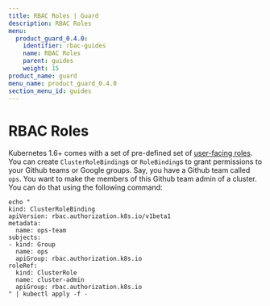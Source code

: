 ```yaml
---
title: RBAC Roles | Guard
description: RBAC Roles
menu:
  product_guard_0.4.0:
    identifier: rbac-guides
    name: RBAC Roles
    parent: guides
    weight: 15
product_name: guard
menu_name: product_guard_0.4.0
section_menu_id: guides
---
```


# RBAC Roles

Kubernetes 1.6+ comes with a set of pre-defined set of [user-facing roles](https://kubernetes.io/docs/admin/authorization/rbac/#user-facing-roles). You can create `ClusterRoleBinding`s or `RoleBinding`s to grant permissions to your Github teams or Google groups. Say, you have a Github team called `ops`. You want to make the members of this Github team admin of a cluster. You can do that using the following command:

```console
echo "
kind: ClusterRoleBinding
apiVersion: rbac.authorization.k8s.io/v1beta1
metadata:
  name: ops-team
subjects:
- kind: Group
  name: ops
  apiGroup: rbac.authorization.k8s.io
roleRef:
  kind: ClusterRole
  name: cluster-admin
  apiGroup: rbac.authorization.k8s.io
" | kubectl apply -f -
```
